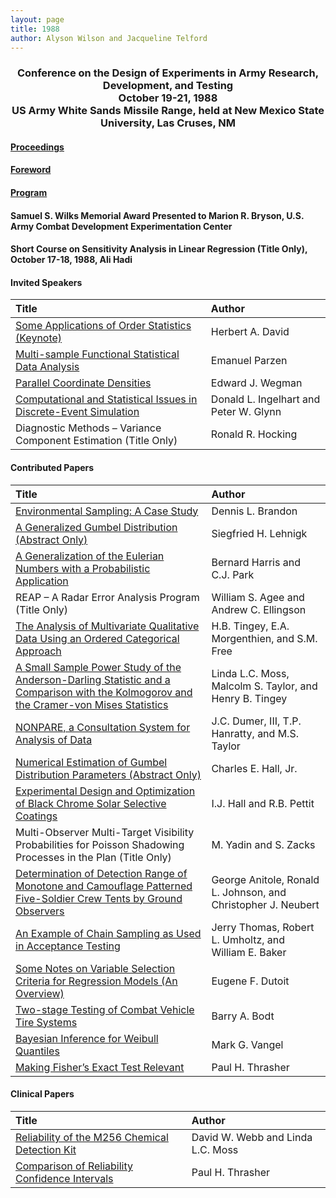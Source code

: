 ```yaml
---
layout: page
title: 1988
author: Alyson Wilson and Jacqueline Telford
---
```

<div align="center"><h3>Conference on the Design of Experiments in Army Research, Development, and Testing<br>
October 19-21, 1988<br>
US Army White Sands Missile Range, held at New Mexico State University, Las Cruses, NM</h3></div>


#### [Proceedings](https://alysongwilson.github.io/ACAS/DOE4/DOE34.pdf#page=8)

#### [Foreword](https://alysongwilson.github.io/ACAS/DOE4/DOE34.pdf#page=12)

#### [Program](https://alysongwilson.github.io/ACAS/DOE4/DOE34.pdf#page=16)

#### Samuel S. Wilks Memorial Award Presented to Marion R. Bryson, U.S. Army Combat Development Experimentation Center

#### Short Course on Sensitivity Analysis in Linear Regression (Title Only), October 17-18, 1988, Ali Hadi

#### Invited Speakers

| Title | Author |
| :--- | :--- |
| [Some Applications of Order Statistics (Keynote)](https://alysongwilson.github.io/ACAS/DOE4/DOE34.pdf#page=22) | Herbert A. David |
| [Multi-sample Functional Statistical Data Analysis](https://alysongwilson.github.io/ACAS/DOE4/DOE34.pdf#page=36) | Emanuel Parzen |
| [Parallel Coordinate Densities](https://alysongwilson.github.io/ACAS/DOE4/DOE34.pdf#page=270) | Edward J. Wegman |
| [Computational and Statistical Issues in Discrete-Event Simulation](https://alysongwilson.github.io/ACAS/DOE4/DOE34.pdf#page=288) | Donald L. Ingelhart and Peter W. Glynn |
| Diagnostic Methods – Variance Component Estimation (Title Only) | Ronald R. Hocking |


#### Contributed Papers

| Title | Author |
| :--- | :--- |
| [Environmental Sampling: A Case Study](https://alysongwilson.github.io/ACAS/DOE4/DOE34.pdf#page=96) | Dennis L. Brandon |
| [A Generalized Gumbel Distribution (Abstract Only)](https://alysongwilson.github.io/ACAS/DOE4/DOE34.pdf#page=100) | Siegfried H. Lehnigk |
| [A Generalization of the Eulerian Numbers with a Probabilistic Application](https://alysongwilson.github.io/ACAS/DOE4/DOE34.pdf#page=102) | Bernard Harris and C.J. Park |
| REAP – A Radar Error Analysis Program (Title Only) | William S. Agee and Andrew C. Ellingson |
| [The Analysis of Multivariate Qualitative Data Using an Ordered Categorical Approach](https://alysongwilson.github.io/ACAS/DOE4/DOE34.pdf#page=122) | H.B. Tingey, E.A. Morgenthien, and S.M. Free |
| [A Small Sample Power Study of the Anderson-Darling Statistic and a Comparison with the Kolmogorov and the Cramer-von Mises Statistics](https://alysongwilson.github.io/ACAS/DOE4/DOE34.pdf#page=140) | Linda L.C. Moss, Malcolm S. Taylor, and Henry B. Tingey |
| [NONPARE, a Consultation System for Analysis of Data](https://alysongwilson.github.io/ACAS/DOE4/DOE34.pdf#page=196) | J.C. Dumer, III, T.P. Hanratty, and M.S. Taylor |
| [Numerical Estimation of Gumbel Distribution Parameters (Abstract Only)](https://alysongwilson.github.io/ACAS/DOE4/DOE34.pdf#page=208) | Charles E. Hall, Jr. |
| [Experimental Design and Optimization of Black Chrome Solar Selective Coatings](https://alysongwilson.github.io/ACAS/DOE4/DOE34.pdf#page=210) | I.J. Hall and R.B. Pettit |
| Multi-Observer Multi-Target Visibility Probabilities for Poisson Shadowing Processes in the Plan (Title Only) | M. Yadin and S. Zacks |
| [Determination of Detection Range of Monotone and Camouflage Patterned Five-Soldier Crew Tents by Ground Observers](https://alysongwilson.github.io/ACAS/DOE4/DOE34.pdf#page=212) | George Anitole, Ronald L. Johnson, and Christopher J. Neubert |
| [An Example of Chain Sampling as Used in Acceptance Testing](https://alysongwilson.github.io/ACAS/DOE4/DOE34.pdf#page=224) | Jerry Thomas, Robert L. Umholtz, and William E. Baker |
| [Some Notes on Variable Selection Criteria for Regression Models (An Overview)](https://alysongwilson.github.io/ACAS/DOE4/DOE34.pdf#page=242) | Eugene F. Dutoit |
| [Two-stage Testing of Combat Vehicle Tire Systems](https://alysongwilson.github.io/ACAS/DOE4/DOE34.pdf#page=250) | Barry A. Bodt |
| [Bayesian Inference for Weibull Quantiles](https://alysongwilson.github.io/ACAS/DOE4/DOE34.pdf#page=304) | Mark G. Vangel |
| [Making Fisher’s Exact Test Relevant](https://alysongwilson.github.io/ACAS/DOE4/DOE34.pdf#page=354) | Paul H. Thrasher |


#### Clinical Papers

| Title | Author |
| :--- | :--- |
| [Reliability of the M256 Chemical Detection Kit](https://alysongwilson.github.io/ACAS/DOE4/DOE34.pdf#page=48) | David W. Webb and Linda L.C. Moss |
| [Comparison of Reliability Confidence Intervals](https://alysongwilson.github.io/ACAS/DOE4/DOE34.pdf#page=54) | Paul H. Thrasher |
